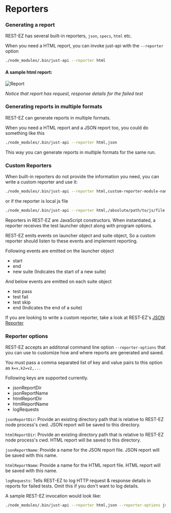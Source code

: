 # Reporters


### Generating a report ###
REST-EZ has several built-in reporters, `json`, `specs`, `html` etc.

When you need a HTML report, you can invoke just-api with the `--reporter` option

```bash
./node_modules/.bin/just-api --reporter html
```

#### A sample html report:

![Report](./images/html-report.png)

_Notice that report has request, response details for the failed test_

### Generating reports in multiple formats ###

REST-EZ can generate reports in multiple formats.

When you need a HTML report and a JSON report too, you could do something like this

```bash
./node_modules/.bin/just-api --reporter html,json
```

This way you can generate reports in multiple formats for the same run.

### Custom Reporters ###

When built-in reporters do not provide the information you need, you can write a custom reporter and use it:

```bash
./node_modules/.bin/just-api --reporter html,custom-reporter-module-name
```
or if the reporter is local js file

```bash
./node_modules/.bin/just-api --reporter html,/absolute/path/to/js/file
```

Reporters in REST-EZ are JavaScript constructors. When instantiated, a reporter receives the test launcher object  along with program options.


REST-EZ emits events on launcher object and suite object, So a custom reporter should listen to these events and implement  reporting.

Following events are emitted on the launcher object

 - start
 - end
 - new suite (Indicates the start of a new suite)

 And below events are emitted on each suite object

  - test pass
  - test fail
  - test skip
  - end (Indicates the end of a suite)

If you are looking to write a custom reporter, take a look at REST-EZ's [JSON Reporter](https://github.com/matmar10/rest-ez/blob/master/lib/reporters/json.js)

### Reporter options ###

REST-EZ accepts an additonal command line option `--reporter-options` that you can use to customize how and where reports are generated and saved.

You must pass a comma separated list of key and value pairs to this option as `k=v,k2=v2,...`

Following keys are supported currently.

  - jsonReportDir
  - jsonReportName
  - htmlReportDir
  - htmlReportName
  - logRequests

`jsonReportDir`: Provide an existing directory path that is relative to REST-EZ node process's cwd. JSON report will be saved to this directory.

`htmlReportDir`: Provide an existing directory path that is relative to REST-EZ node process's cwd. HTML report will be saved to this directory.

`jsonReportName`: Provide a name for the JSON report file. JSON report will be saved with this name.

`htmlReportName`: Provide a name for the HTML report file. HTML report will be saved with this name.

`logRequests`: Tells REST-EZ to log HTTP request & response details in reports for failed tests. Omit this if you don't want to log details.


A sample REST-EZ invocation would look like:


```bash
./node_modules/.bin/just-api --reporter html,json --reporter-options jsonReportDir=reports,jsonReportName=json-report,htmlReportDir=reports,htmlReportName=html-report,logRequests     
```
